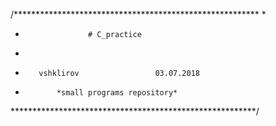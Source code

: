 
/********************************************************
*
*                   # C_practice
*
*        vshklirov                 03.07.2018
*            *small programs repository*
********************************************************/

